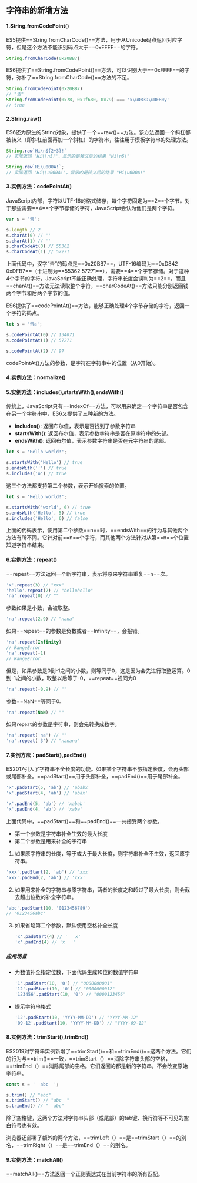 ## 字符串的新增方法

#### 1.String.fromCodePoint()

ES5提供==String.fromCharCode()==方法，用于从Unicode码点返回对应字符，但是这个方法不能识别码点大于==0xFFFF==的字符。

~~~~js
String.fromCharCode(0x20BB7)
~~~~

ES6提供了==String.fromCodePoint()==方法，可以识别大于==0xFFFF==的字符，弥补了==String.fromCharCode()==方法的不足。

~~~~js
String.fromCodePoint(0x20BB7)
// "𠮷"
String.fromCodePoint(0x78, 0x1f680, 0x79) === 'x\uD83D\uDE80y'
// true
~~~~

#### 2.String.raw()

ES6还为原生的String对象，提供了一个==raw()==方法。该方法返回一个斜杠都被转义（即斜杠前面再加一个斜杠）的字符串，往往用于模板字符串的处理方法。

~~~~js
String.raw`Hi\n${2+3}!`
// 实际返回 "Hi\\n5!"，显示的是转义后的结果 "Hi\n5!"

String.raw`Hi\u000A!`;
// 实际返回 "Hi\\u000A!"，显示的是转义后的结果 "Hi\u000A!"
~~~~

#### 3.实例方法：codePointAt()

JavaScript内部，字符以UTF-16的格式储存，每个字符固定为==2==个字节。对于那些需要==4==个字节存储的字符，JavaScript会认为他们是两个字符。

~~~~js
var s = "𠮷";

s.length // 2
s.charAt(0) // ''
s.charAt(1) // ''
s.charCodeAt(0) // 55362
s.charCodeAt(1) // 57271
~~~~

上面代码中，汉字“𠮷”的码点是==0x20BB7==，UTF-16编码为==0xD842 0xDFB7==（十进制为==55362 57271==），需要==4==个字节存储。对于这种4个字节的字符，JavaScript不能正确处理，字符串长度会误判为==2==，而且==charAt()==方法无法读取整个字符，==charCodeAt()==方法只能分别返回钱两个字节和后两个字节的值。



ES6提供了==codePointAt()==方法，能够正确处理4个字节存储的字符，返回一个字符的码点。

~~~~js
let s = '𠮷a';

s.codePointAt(0) // 134071
s.codePointAt(1) // 57271

s.codePointAt(2) // 97
~~~~

codePointAt()方法的参数，是字符在字符串中的位置（从0开始）。

#### 4.实例方法：normalize()

#### 5.实例方法：includes(),startsWith(),endsWith()

传统上，JavaScript只有==indexOf==方法，可以用来确定一个字符串是否包含在另一个字符串中，ES6又提供了三种新的方法。

* **includes()**: 返回布尔值，表示是否找到了参数字符串
* **startsWith()**: 返回布尔值，表示参数字符串是否在原字符串的头部。
* **endsWith()**: 返回布尔值，表示参数字符串是否在元字符串的尾部。

~~~~js
let s = 'Hello world!';

s.startsWith('Hello') // true
s.endsWith('!') // true
s.includes('o') // true
~~~~

这三个方法都支持第二个参数，表示开始搜索的位置。

~~~~js
let s = 'Hello world!';

s.startsWith('world', 6) // true
s.endsWith('Hello', 5) // true
s.includes('Hello', 6) // false
~~~~

上面的代码表示，使用第二个参数==n==时，==endsWith==的行为与其他两个方法有所不同。它针对前==n==个字符，而其他两个方法针对从第==n==个位置知道字符串结束。



#### 6.实例方法：repeat()

==repeat==方法返回一个新字符串，表示将原来字符串重复==n==次。

~~~~js
'x'.repeat(3) // "xxx"
'hello'.repeat(2) // "hellohello"
'na'.repeat(0) // ""
~~~~

参数如果是小数，会被取整。

~~~~js
'na'.repeat(2.9) // "nana"
~~~~

如果==repeat==的参数是负数或者==Infinity==，会报错。

~~~~js
'na'.repeat(Infinity)
// RangeError
'na'.repeat(-1)
// RangeError
~~~~

但是，如果参数是0到-1之间的小数，则等同于0，这是因为会先进行取整运算。0到-1之间的小数，取整以后等于-0，==repeat==视同为0

~~~~js
'na'.repeat(-0.9) // ""
~~~~

参数==NaN==等同于0.

~~~~js
'na'.repeat(NaN) // ""
~~~~

如果`repeat`的参数是字符串，则会先转换成数字。

~~~~js
'na'.repeat('na') // ""
'na'.repeat('3') // "nanana"
~~~~

#### 7.实例方法：padStart(),padEnd()

ES2017引入了字符串不全长度的功能。如果某个字符串不够指定长度，会再头部或尾部补全。==padStart()==用于头部补全，==padEnd()==用于尾部补全。

~~~~js
'x'.padStart(5, 'ab') // 'ababx'
'x'.padStart(4, 'ab') // 'abax'

'x'.padEnd(5, 'ab') // 'xabab'
'x'.padEnd(4, 'ab') // 'xaba'
~~~~

上面代码中，==padStart()==和==padEnd()==一共接受两个参数，

- 第一个参数是字符串补全生效的最大长度
- 第二个参数是用来补全的字符串

1. 如果原字符串的长度，等于或大于最大长度，则字符串补全不生效，返回原字符串。

~~~~js
'xxx'.padStart(2, 'ab') // 'xxx'
'xxx'.padEnd(2, 'ab') // 'xxx'
~~~~

2. 如果用来补全的字符串与原字符串，两者的长度之和超过了最大长度，则会截去超出位数的补全字符串。

~~~~js
'abc'.padStart(10, '0123456789')
// '0123456abc'
~~~~

3. 如果省略第二个参数，默认使用空格补全长度

   ~~~~js
   'x'.padStart(4) // '   x'
   'x'.padEnd(4) // 'x   '
   ~~~~

##### 应用场景

* 为数值补全指定位数，下面代码生成10位的数值字符串

  ~~~~js
  '1'.padStart(10, '0') // "0000000001"
  '12'.padStart(10, '0') // "0000000012"
  '123456'.padStart(10, '0') // "0000123456"
  ~~~~

* 提示字符串格式

  ~~~~js
  '12'.padStart(10, 'YYYY-MM-DD') // "YYYY-MM-12"
  '09-12'.padStart(10, 'YYYY-MM-DD') // "YYYY-09-12"
  ~~~~

#### 8.实例方法：trimStart(),trimEnd()

ES2019对字符串实例新增了==trimStart()==和==trimEnd()==这两个方法。它们的行为与==trim()==一致，==trimStart（）==消除字符串头部的空格，==trimEnd（）==消除尾部的空格。它们返回的都是新的字符串，不会改变原始字符串。

~~~~js
const s = '  abc  ';

s.trim() // "abc"
s.trimStart() // "abc  "
s.trimEnd() // "  abc"
~~~~

除了空格键，这两个方法对字符串头部（或尾部）的tab键、换行符等不可见的空白符号也有效。



浏览器还部署了额外的两个方法，==trimLeft（）==是==trimStart（）==的别名，==trimRight（）==是==trimEnd（）==的别名。

#### 9.实例方法：matchAll()

==matchAll()==方法返回一个正则表达式在当前字符串的所有匹配。



